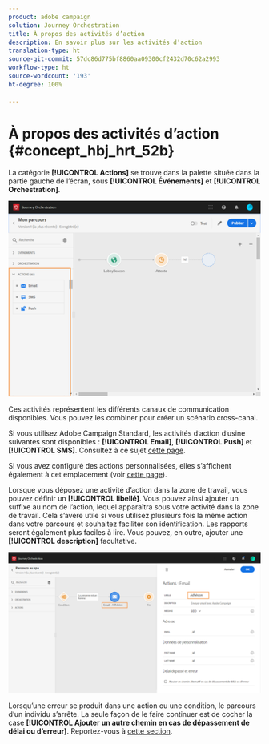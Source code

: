 ```yaml
---
product: adobe campaign
solution: Journey Orchestration
title: À propos des activités d’action
description: En savoir plus sur les activités d’action
translation-type: ht
source-git-commit: 57dc86d775bf8860aa09300cf2432d70c62a2993
workflow-type: ht
source-wordcount: '193'
ht-degree: 100%

---
```



# À propos des activités d’action {#concept_hbj_hrt_52b}

La catégorie **[!UICONTROL Actions]** se trouve dans la palette située dans la partie gauche de l’écran, sous **[!UICONTROL Événements]** et **[!UICONTROL Orchestration]**.

![](../assets/journey58.png)

Ces activités représentent les différents canaux de communication disponibles. Vous pouvez les combiner pour créer un scénario cross-canal.

Si vous utilisez Adobe Campaign Standard, les activités d’action d’usine suivantes sont disponibles : **[!UICONTROL Email]**, **[!UICONTROL Push]** et **[!UICONTROL SMS]**. Consultez à ce sujet [cette page](../building-journeys/using-adobe-campaign-actions.md).

Si vous avez configuré des actions personnalisées, elles s’affichent également à cet emplacement (voir [cette page](../building-journeys/using-custom-actions.md)).

Lorsque vous déposez une activité d’action dans la zone de travail, vous pouvez définir un **[!UICONTROL libellé]**. Vous pouvez ainsi ajouter un suffixe au nom de l’action, lequel apparaîtra sous votre activité dans la zone de travail. Cela s’avère utile si vous utilisez plusieurs fois la même action dans votre parcours et souhaitez faciliter son identification. Les rapports seront également plus faciles à lire. Vous pouvez, en outre, ajouter une **[!UICONTROL description]** facultative.

![](../assets/journey59bis.png)

Lorsqu’une erreur se produit dans une action ou une condition, le parcours d’un individu s’arrête. La seule façon de le faire continuer est de cocher la case **[!UICONTROL Ajouter un autre chemin en cas de dépassement de délai ou d’erreur]**. Reportez-vous à [cette section](../building-journeys/using-the-journey-designer.md#paths).
